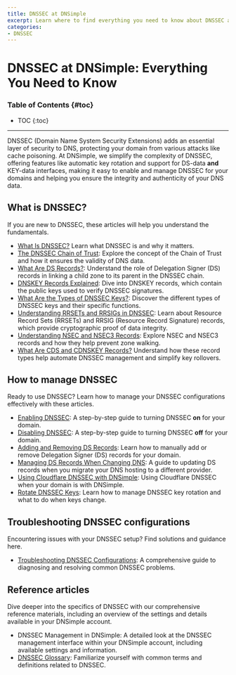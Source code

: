 ```yaml
---
title: DNSSEC at DNSimple
excerpt: Learn where to find everything you need to know about DNSSEC at DNSimple.
categories:
- DNSSEC
---
```


# DNSSEC at DNSimple: Everything You Need to Know

### Table of Contents {#toc}

* TOC
{:toc}
---

DNSSEC (Domain Name System Security Extensions) adds an essential layer of security to DNS, protecting your domain from various attacks like cache poisoning. At DNSimple, we simplify the complexity of DNSSEC, offering features like automatic key rotation and support for DS-data **and** KEY-data interfaces, making it easy to enable and manage DNSSEC for your domains and helping you ensure the integrity and authenticity of your DNS data.

## What is DNSSEC?

If you are new to DNSSEC, these articles will help you understand the fundamentals.

- [What Is DNSSEC?](/articles/what-is-dnssec/) Learn what DNSSEC is and why it matters.
- [The DNSSEC Chain of Trust](/articles/dnssec-chain-of-trust/): Explore the concept of the Chain of Trust and how it ensures the validity of DNS data.
- [What Are DS Records?](/articles/what-are-ds-records/): Understand the role of Delegation Signer (DS) records in linking a child zone to its parent in the DNSSEC chain.
- [DNSKEY Records Explained](/articles/dnskey-records-explained/): Dive into DNSKEY records, which contain the public keys used to verify DNSSEC signatures.
- [What Are the Types of DNSSEC Keys?](/articles/types-of-dnssec-keys/): Discover the different types of DNSSEC keys and their specific functions.
- [Understanding RRSETs and RRSIGs in DNSSEC](/articles/understanding-rrsets-rrsigs/): Learn about Resource Record Sets (RRSETs) and RRSIG (Resource Record Signature) records, which provide cryptographic proof of data integrity.
- [Understanding NSEC and NSEC3 Records](/articles/nsec-nsec3-records/): Explore NSEC and NSEC3 records and how they help prevent zone walking.
- [What Are CDS and CDNSKEY Records?](/articles/what-are-cds-and-cdnskey/) Understand how these record types help automate DNSSEC management and simplify key rollovers.

## How to manage DNSSEC

Ready to use DNSSEC? Learn how to manage your DNSSEC configurations effectively with these articles.

- [Enabling DNSSEC](/articles/enabling-dnssec/): A step-by-step guide to turning DNSSEC **on** for your domain.
- [Disabling DNSSEC](/articles/disabling-dnssec/):  A step-by-step guide to turning DNSSEC **off** for your domain.
- [Adding and Removing DS Records](/articles/manage-ds-record/): Learn how to manually add or remove Delegation Signer (DS) records for your domain.
- [Managing DS Records When Changing DNS](/articles/ds-records-changing-dns/): A guide to updating DS records when you migrate your DNS hosting to a different provider.
- [Using Cloudflare DNSSEC with DNSimple](/articles/cloudflare-ds-record/): Using Cloudflare DNSSEC when your domain is with DNSimple. 
- [Rotate DNSSEC Keys](/articles/rotate-dnssec-key/): Learn how to manage DNSSEC key rotation and what to do when keys change.

## Troubleshooting DNSSEC configurations

Encountering issues with your DNSSEC setup? Find solutions and guidance here.

- [Troubleshooting DNSSEC Configurations](/articles/troubleshooting-dnssec-configurations/): A comprehensive guide to diagnosing and resolving common DNSSEC problems.

## Reference articles

Dive deeper into the specifics of DNSSEC with our comprehensive reference materials, including an overview of the settings and details available in your DNSimple account.

- DNSSEC Management in DNSimple: A detailed look at the DNSSEC management interface within your DNSimple account, including available settings and information.
- [DNSSEC Glossary](/articles/dnssec-glossary/): Familiarize yourself with common terms and definitions related to DNSSEC.
